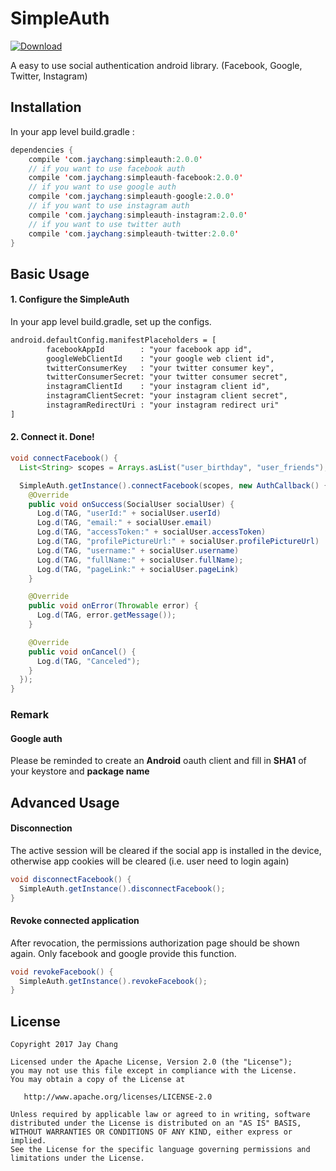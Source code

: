 # SimpleAuth
[![Download](https://api.bintray.com/packages/jaychang0917/maven/simpleauth/images/download.svg) ](https://bintray.com/jaychang0917/maven/simpleauth/_latestVersion)

A easy to use social authentication android library. (Facebook, Google, Twitter, Instagram)

## Installation
In your app level build.gradle :

```java
dependencies {
    compile 'com.jaychang:simpleauth:2.0.0'
    // if you want to use facebook auth
    compile 'com.jaychang:simpleauth-facebook:2.0.0'
    // if you want to use google auth
    compile 'com.jaychang:simpleauth-google:2.0.0'
    // if you want to use instagram auth
    compile 'com.jaychang:simpleauth-instagram:2.0.0'
    // if you want to use twitter auth
    compile 'com.jaychang:simpleauth-twitter:2.0.0'
}
```


## Basic Usage
#### 1. Configure the SimpleAuth
In your app level build.gradle, set up the configs.

```xml
android.defaultConfig.manifestPlaceholders = [
        facebookAppId        : "your facebook app id",
        googleWebClientId    : "your google web client id",
        twitterConsumerKey   : "your twitter consumer key",
        twitterConsumerSecret: "your twitter consumer secret",
        instagramClientId    : "your instagram client id",
        instagramClientSecret: "your instagram client secret",
        instagramRedirectUri : "your instagram redirect uri"
]
```

#### 2. Connect it. Done!
```java
void connectFacebook() {
  List<String> scopes = Arrays.asList("user_birthday", "user_friends");

  SimpleAuth.getInstance().connectFacebook(scopes, new AuthCallback() {
    @Override
    public void onSuccess(SocialUser socialUser) {
      Log.d(TAG, "userId:" + socialUser.userId)
      Log.d(TAG, "email:" + socialUser.email)
      Log.d(TAG, "accessToken:" + socialUser.accessToken)
      Log.d(TAG, "profilePictureUrl:" + socialUser.profilePictureUrl)
      Log.d(TAG, "username:" + socialUser.username)
      Log.d(TAG, "fullName:" + socialUser.fullName);
      Log.d(TAG, "pageLink:" + socialUser.pageLink)
    }

    @Override
    public void onError(Throwable error) {
      Log.d(TAG, error.getMessage());
    }

    @Override
    public void onCancel() {
      Log.d(TAG, "Canceled");
    }
  });
}
```
### Remark
#### Google auth
Please be reminded to create an **Android** oauth client and fill in **SHA1** of your keystore and **package name**

## Advanced Usage
#### Disconnection
The active session will be cleared if the social app is installed in the device, otherwise app cookies will be cleared (i.e. user need to login again)
```java
void disconnectFacebook() {
  SimpleAuth.getInstance().disconnectFacebook();
}
```

#### Revoke connected application
After revocation, the permissions authorization page should be shown again. Only facebook and google provide this function.
```java
void revokeFacebook() {
  SimpleAuth.getInstance().revokeFacebook();
}
```

## License
```
Copyright 2017 Jay Chang

Licensed under the Apache License, Version 2.0 (the "License");
you may not use this file except in compliance with the License.
You may obtain a copy of the License at

   http://www.apache.org/licenses/LICENSE-2.0

Unless required by applicable law or agreed to in writing, software
distributed under the License is distributed on an "AS IS" BASIS,
WITHOUT WARRANTIES OR CONDITIONS OF ANY KIND, either express or implied.
See the License for the specific language governing permissions and
limitations under the License.
```
